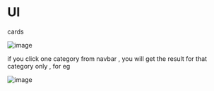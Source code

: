 # UI
cards

![image](https://github.com/Divyamogaveera/Restaurent-hotel/assets/85350201/a05810a8-feb8-4a8b-bced-5345f4bed0cc)

if you click one category from navbar , you will get the result for that category only , for eg 

![image](https://github.com/Divyamogaveera/Restaurent-hotel/assets/85350201/bcab8e30-4494-4703-9a24-6fb878d60a90)


